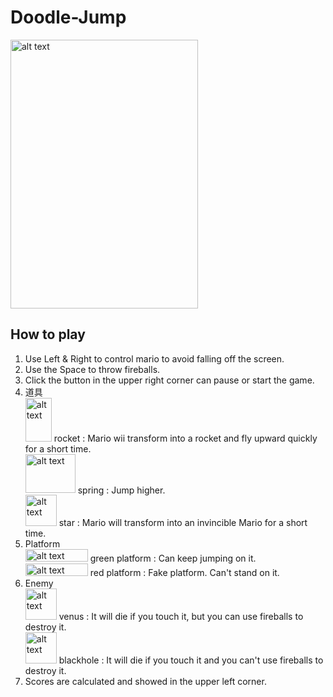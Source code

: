 # Doodle-Jump

<img src="https://i.imgur.com/ilbgJAh.png" alt="alt text" width="300" height="430">
  
## How to play
 
1. Use Left & Right to control mario to avoid falling off the screen.
2. Use the Space to throw fireballs.
3. Click the button in the upper right corner can pause or start the game. 
4. 道具  
 <img src="https://i.imgur.com/rywyrOj.png" alt="alt text" width="42" height="70"> rocket : Mario wii transform into a rocket and fly upward quickly for a short time.  
 <img src="https://i.imgur.com/tp0rlJU.png" alt="alt text" width="80" height="62.5"> spring : Jump higher.  
 <img src="https://i.imgur.com/LVLpVjp.png" alt="alt text" width="50" height="50"> star : Mario will transform into an invincible Mario for a short time.  
5. Platform  
 <img src="https://i.imgur.com/vCL0nH8.png" alt="alt text" width="100" height="20"> green platform : Can keep jumping on it.  
 <img src="https://i.imgur.com/fINpjtC.png" alt="alt text" width="100" height="20"> red platform : Fake platform. Can't stand on it.  
6. Enemy  
 <img src="https://i.imgur.com/REAfzFc.png" alt="alt text" width="50" height="50"> venus : It will die if you touch it, but you can use fireballs to destroy it.  
 <img src="https://i.imgur.com/158CME9.png" alt="alt text" width="50" height="50"> blackhole : It will die if you touch it and you can't use fireballs to destroy it.  
7. Scores are calculated and showed in the upper left corner.
